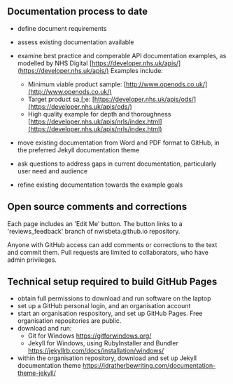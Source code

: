 ## Documentation process to date

* define document requirements
* assess existing documentation available
* examine best practice and comperable API documentation examples, as modelled by NHS Digital [https://developer.nhs.uk/apis/](https://developer.nhs.uk/apis/) Examples include:
  * Minimum viable product sample: [http://www.openods.co.uk/](http://www.openods.co.uk/) 
  * Target product sa,[;e: [https://developer.nhs.uk/apis/ods/](https://developer.nhs.uk/apis/ods/)
  * High quality example for depth and thoroughness [https://developer.nhs.uk/apis/nrls/index.html](https://developer.nhs.uk/apis/nrls/index.html)
  
* move existing documentation from Word and PDF format to GitHub, in the preferred Jekyll documentation theme
* ask questions to address gaps in current documentation, particularly user need and audience
* refine existing documentation towards the example goals

## Open source comments and corrections

Each page includes an 'Edit Me' button. The button links to a 'reviews_feedback' branch of nwisbeta.github.io repository.

Anyone with GitHub access can add comments or corrections to the text and commit them. Pull requests are limited to collaborators, who have admin privileges. 


## Technical setup required to build GitHub Pages

* obtain full permissions to download and run software on the laptop
* set up a GitHub personal login, and an organisation account
* start an organisation respository, and set up GitHub Pages. Free organisation repositories are public. 
* download and run:
  * Git for Windows https://gitforwindows.org/
  * Jekyll for Windows, using RubyInstaller and Bundler https://jekyllrb.com/docs/installation/windows/
* within the organisation repository, download and set up Jekyll documentation theme https://idratherbewriting.com/documentation-theme-jekyll/
